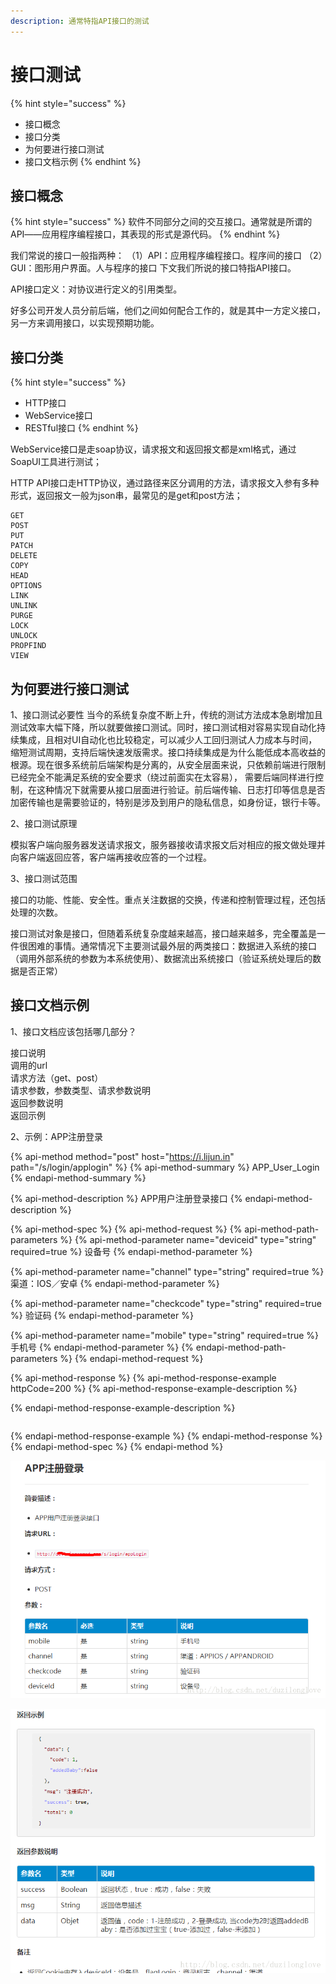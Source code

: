```yaml
---
description: 通常特指API接口的测试
---
```


# 接口测试

{% hint style="success" %}
* 接口概念
* 接口分类
* 为何要进行接口测试
* 接口文档示例
{% endhint %}

## 接口概念

{% hint style="success" %}
软件不同部分之间的交互接口。通常就是所谓的API――应用程序编程接口，其表现的形式是源代码。
{% endhint %}

我们常说的接口一般指两种： （1）API：应用程序编程接口。程序间的接口 （2）GUI：图形用户界面。人与程序的接口 下文我们所说的接口特指API接口。

API接口定义：对协议进行定义的引用类型。

好多公司开发人员分前后端，他们之间如何配合工作的，就是其中一方定义接口，另一方来调用接口，以实现预期功能。

## 接口分类

{% hint style="success" %}
* HTTP接口 
* WebService接口 
* RESTful接口
{% endhint %}

WebService接口是走soap协议，请求报文和返回报文都是xml格式，通过SoapUI工具进行测试； 

HTTP API接口走HTTP协议，通过路径来区分调用的方法，请求报文入参有多种形式，返回报文一般为json串，最常见的是get和post方法；

```text
GET
POST
PUT
PATCH
DELETE
COPY
HEAD
OPTIONS
LINK
UNLINK
PURGE
LOCK
UNLOCK
PROPFIND
VIEW
```

## 为何要进行接口测试

1、接口测试必要性 当今的系统复杂度不断上升，传统的测试方法成本急剧增加且测试效率大幅下降，所以就要做接口测试。同时，接口测试相对容易实现自动化持续集成，且相对UI自动化也比较稳定，可以减少人工回归测试人力成本与时间，缩短测试周期，支持后端快速发版需求。接口持续集成是为什么能低成本高收益的根源。现在很多系统前后端架构是分离的，从安全层面来说，只依赖前端进行限制已经完全不能满足系统的安全要求（绕过前面实在太容易）， 需要后端同样进行控制，在这种情况下就需要从接口层面进行验证。前后端传输、日志打印等信息是否加密传输也是需要验证的，特别是涉及到用户的隐私信息，如身份证，银行卡等。

2、接口测试原理

模拟客户端向服务器发送请求报文，服务器接收请求报文后对相应的报文做处理并向客户端返回应答，客户端再接收应答的一个过程。

3、接口测试范围

接口的功能、性能、安全性。重点关注数据的交换，传递和控制管理过程，还包括处理的次数。

接口测试对象是接口，但随着系统复杂度越来越高，接口越来越多，完全覆盖是一件很困难的事情。通常情况下主要测试最外层的两类接口：数据进入系统的接口（调用外部系统的参数为本系统使用）、数据流出系统接口（验证系统处理后的数据是否正常）

## 接口文档示例

1、接口文档应该包括哪几部分？

接口说明  
调用的url  
请求方法（get、post）  
请求参数，参数类型、请求参数说明  
返回参数说明  
返回示例

2、示例：APP注册登录

{% api-method method="post" host="https://i.lijun.in" path="/s/login/applogin" %}
{% api-method-summary %}
APP\_User\_Login
{% endapi-method-summary %}

{% api-method-description %}
APP用户注册登录接口
{% endapi-method-description %}

{% api-method-spec %}
{% api-method-request %}
{% api-method-path-parameters %}
{% api-method-parameter name="deviceid" type="string" required=true %}
 设备号
{% endapi-method-parameter %}

{% api-method-parameter name="channel" type="string" required=true %}
渠道：IOS／安卓
{% endapi-method-parameter %}

{% api-method-parameter name="checkcode" type="string" required=true %}
验证码
{% endapi-method-parameter %}

{% api-method-parameter name="mobile" type="string" required=true %}
手机号
{% endapi-method-parameter %}
{% endapi-method-path-parameters %}
{% endapi-method-request %}

{% api-method-response %}
{% api-method-response-example httpCode=200 %}
{% api-method-response-example-description %}

{% endapi-method-response-example-description %}

```

```
{% endapi-method-response-example %}
{% endapi-method-response %}
{% endapi-method-spec %}
{% endapi-method %}

![](../../.gitbook/assets/image%20%2817%29.png)

![](../../.gitbook/assets/image%20%281%29.png)

  


